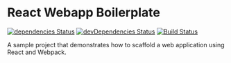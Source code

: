 # React Webapp Boilerplate

[![dependencies Status](https://david-dm.org/jeantimex/react-webapp-boilerplate/status.svg)](https://david-dm.org/jeantimex/react-webapp-boilerplate)
[![devDependencies Status](https://david-dm.org/jeantimex/react-webapp-boilerplate/dev-status.svg)](https://david-dm.org/jeantimex/react-webapp-boilerplate?type=dev)
[![Build Status](https://travis-ci.org/jeantimex/react-webapp-boilerplate.svg?branch=master)](https://travis-ci.org/jeantimex/react-webapp-boilerplate)

A sample project that demonstrates how to scaffold a web application using React and Webpack.
